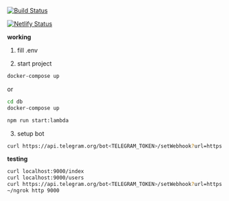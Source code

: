 [![Build Status](https://travis-ci.org/zinovik/badminton-brest-bot.svg?branch=master)](https://travis-ci.org/zinovik/badminton-brest-bot)

[![Netlify Status](https://api.netlify.com/api/v1/badges/b054f198-abad-43cb-8e9c-06251b61bb7d/deploy-status)](https://app.netlify.com/sites/badminton-brest-bot/deploys)

**working**

1. fill .env

2. start project

```bash
docker-compose up
```

or

```bash
cd db
docker-compose up

npm run start:lambda
```

3. setup bot

```bash
curl https://api.telegram.org/bot<TELEGRAM_TOKEN>/setWebhook?url=https://badminton-brest-bot.netlify.com/.netlify/functions/index?token=<TOKEN>
```

**testing**

```bash
curl localhost:9000/index
curl localhost:9000/users
curl https://api.telegram.org/bot<TELEGRAM_TOKEN>/setWebhook?url=https://<NGROK ID>.ngrok.io/index?token=<TOKEN>
~/ngrok http 9000
```
